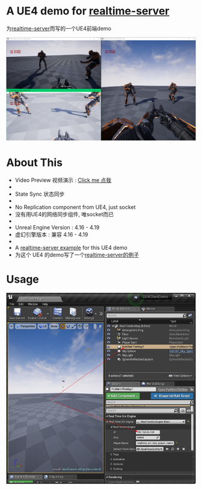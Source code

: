 
 
# A UE4 demo for [realtime-server](https://github.com/no5ix/realtime-server)

为[realtime-server](https://github.com/no5ix/realtime-server)而写的一个UE4前端demo


![UE4DemoScreenshot.png](./img/UE4DemoScreenshot.png)



<!-- 

# Download & Play
 
 
- Client : [UE4ClientDemo.exe (Win32)](https://pan.baidu.com/s/1B0pMYls7JVYqEWyKH4gkXg) , just check it out !

- 客户端 : 下载 [UE4ClientDemo.exe (Win32)](https://pan.baidu.com/s/1B0pMYls7JVYqEWyKH4gkXg) 玩一下 !

- Server : A server instance is running on my VPS, so just double click the UE4ClientDemo.exe that will connect to my server automatically, enjoy !

- 服务器 : 我VPS上运行着一个服务器实例, 你只需要双击 UE4ClientDemo.exe , 它就会自动连到服务器啦 

! -->


# About This 


- Video Preview 视频演示 : [Click me 点我](https://hulinhong.com)
-
- State Sync 状态同步
- 
- No Replication component from UE4, just socket
- 没有用UE4的网络同步组件, 唯socket而已
-
- Unreal Engine Version : 4.16 - 4.19
- 虚幻引擎版本 : 兼容 4.16 - 4.19
-
- A [realtime-server example](https://github.com/no5ix/realtime-server/tree/master/example/for_ue4_demo) for this UE4 demo
- 为这个 UE4 的demo写了一个[realtime-server的例子](https://github.com/no5ix/realtime-server/tree/master/example/for_ue4_demo)



# Usage

![UE4DemoUsage.jpg](./img/UE4DemoUsage.jpg)

